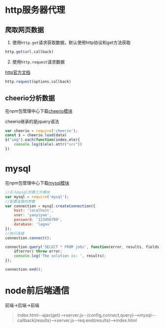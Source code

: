 # http服务器代理

## 爬取网页数据
1. 使用`http.get`请求获取数据，默认使用http协议和get方法获取
```js
http.get(url,callback)
```


2. 使用`http.request`请求数据

[http官方文档](http://nodejs.cn/api/http.html#http_http_get_options_callback)
```js
http.request(options,callback)
```

## cheerio分析数据

在npm包管理中心下载[cheerio模块](https://www.npmjs.com/package/cheerio)

cheerio继承的是jquery语法
```js
var cheerio = require('cheerio');
const $ = cheerio.load(data)
$("img").each(function(index,ele){
	console.log($(ele).attr("src"))
})
```

# mysql

在npm包管理中心下载[mysql模块](https://www.npmjs.com/package/mysql)
```js
//引入mysql的第三方模块
var mysql = require('mysql');
//配置连接的参数
var connection = mysql.createConnection({
	host: 'localhost',
	user: 'yaoyiyao',
	password: '123456789',
	database: 'lagou'
});
//执行连接
connection.connect();

connection.query('SELECT * FROM jobs', function(error, results, fields) {
	if(error) throw error;
	console.log('The solution is: ', results);
});

connection.end();
```

# node前后端通信

前端->后端->前端

> index.html--ajax(get)-->server.js--(config,connect,query)-->mysql--callback(results)-->server.js--req.end(results)-->index.html